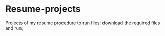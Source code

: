 # Resume-projects
Projects of my resume
procedure to run files: download the required files and run;
